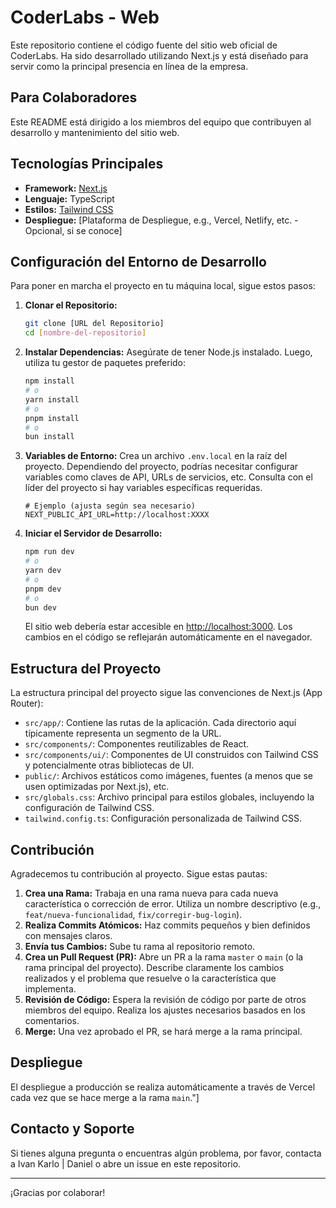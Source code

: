 # CoderLabs - Web

Este repositorio contiene el código fuente del sitio web oficial de CoderLabs. Ha sido desarrollado utilizando Next.js y está diseñado para servir como la principal presencia en línea de la empresa.

## Para Colaboradores

Este README está dirigido a los miembros del equipo que contribuyen al desarrollo y mantenimiento del sitio web.

## Tecnologías Principales

*   **Framework:** [Next.js](https://nextjs.org/)
*   **Lenguaje:** TypeScript
*   **Estilos:** [Tailwind CSS](https://tailwindcss.com/)
*   **Despliegue:** [Plataforma de Despliegue, e.g., Vercel, Netlify, etc. - Opcional, si se conoce]

## Configuración del Entorno de Desarrollo

Para poner en marcha el proyecto en tu máquina local, sigue estos pasos:

1.  **Clonar el Repositorio:**
    ```bash
    git clone [URL del Repositorio]
    cd [nombre-del-repositorio]
    ```

2.  **Instalar Dependencias:**
    Asegúrate de tener Node.js instalado. Luego, utiliza tu gestor de paquetes preferido:
    ```bash
    npm install
    # o
    yarn install
    # o
    pnpm install
    # o
    bun install
    ```

3.  **Variables de Entorno:**
    Crea un archivo `.env.local` en la raíz del proyecto. Dependiendo del proyecto, podrías necesitar configurar variables como claves de API, URLs de servicios, etc. Consulta con el líder del proyecto si hay variables específicas requeridas.
    ```plaintext
    # Ejemplo (ajusta según sea necesario)
    NEXT_PUBLIC_API_URL=http://localhost:XXXX
    ```

4.  **Iniciar el Servidor de Desarrollo:**
    ```bash
    npm run dev
    # o
    yarn dev
    # o
    pnpm dev
    # o
    bun dev
    ```
    El sitio web debería estar accesible en [http://localhost:3000](http://localhost:3000). Los cambios en el código se reflejarán automáticamente en el navegador.

## Estructura del Proyecto

La estructura principal del proyecto sigue las convenciones de Next.js (App Router):

*   `src/app/`: Contiene las rutas de la aplicación. Cada directorio aquí típicamente representa un segmento de la URL.
*   `src/components/`: Componentes reutilizables de React.
*   `src/components/ui/`: Componentes de UI construidos con Tailwind CSS y potencialmente otras bibliotecas de UI.
*   `public/`: Archivos estáticos como imágenes, fuentes (a menos que se usen optimizadas por Next.js), etc.
*   `src/globals.css`: Archivo principal para estilos globales, incluyendo la configuración de Tailwind CSS.
*   `tailwind.config.ts`: Configuración personalizada de Tailwind CSS.

## Contribución

Agradecemos tu contribución al proyecto. Sigue estas pautas:

1.  **Crea una Rama:** Trabaja en una rama nueva para cada nueva característica o corrección de error. Utiliza un nombre descriptivo (e.g., `feat/nueva-funcionalidad`, `fix/corregir-bug-login`).
2.  **Realiza Commits Atómicos:** Haz commits pequeños y bien definidos con mensajes claros.
3.  **Envía tus Cambios:** Sube tu rama al repositorio remoto.
4.  **Crea un Pull Request (PR):** Abre un PR a la rama `master` o `main` (o la rama principal del proyecto). Describe claramente los cambios realizados y el problema que resuelve o la característica que implementa.
5.  **Revisión de Código:** Espera la revisión de código por parte de otros miembros del equipo. Realiza los ajustes necesarios basados en los comentarios.
6.  **Merge:** Una vez aprobado el PR, se hará merge a la rama principal.

## Despliegue

El despliegue a producción se realiza automáticamente a través de Vercel cada vez que se hace merge a la rama `main`."]

## Contacto y Soporte

Si tienes alguna pregunta o encuentras algún problema, por favor, contacta a Ivan Karlo | Daniel o abre un issue en este repositorio.

---

¡Gracias por colaborar!